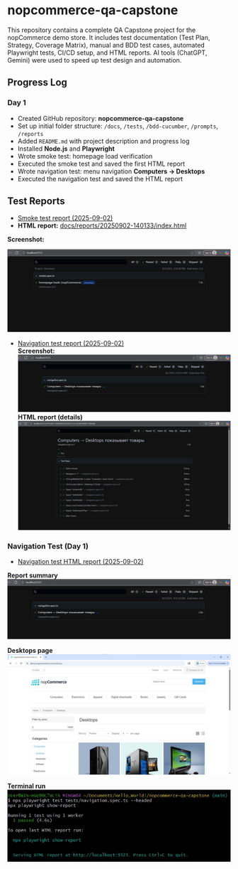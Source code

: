# nopcommerce-qa-capstone
This repository contains a complete QA Capstone project for the nopCommerce demo store. It includes test documentation (Test Plan, Strategy, Coverage Matrix), manual and BDD test cases, automated Playwright tests, CI/CD setup, and HTML reports. AI tools (ChatGPT, Gemini) were used to speed up test design and automation.

## Progress Log

### Day 1
- Created GitHub repository: **nopcommerce-qa-capstone**
- Set up initial folder structure: `/docs`, `/tests`, `/bdd-cucumber`, `/prompts`, `/reports`
- Added `README.md` with project description and progress log
- Installed **Node.js** and **Playwright**
- Wrote smoke test: homepage load verification
- Executed the smoke test and saved the first HTML report
- Wrote navigation test: menu navigation **Computers → Desktops**
- Executed the navigation test and saved the HTML report

## Test Reports

- [Smoke test report (2025-09-02)](docs/reports/20250902-140133/index.html)
- **HTML report:** [docs/reports/20250902-140133/index.html](docs/reports/20250902-140133/index.html)

**Screenshot:**

![Smoke report (Day 1)](docs/screenshots/smoke-report-day1.png)

- [Navigation test report (2025-09-02)](docs/reports/20250902-navigation/index.html)  
  **Screenshot:**  
  ![Navigation report (Day 1)](docs/screenshots/navigation-report-day1.png)
  **HTML report (details)**  
![Navigation report details (Day 1)](docs/screenshots/navigation-report-detail-day1.png)
### Navigation Test (Day 1)

- [Navigation test HTML report (2025-09-02)](docs/reports/20250902-navigation/index.html)

**Report summary**  
![Navigation report (Day 1)](docs/screenshots/navigation-report-day1.png)

**Desktops page**  
![Desktops (Day 1)](docs/screenshots/desktops-page-day1.png)

**Terminal run**  
![Terminal (Navigation Day 1)](docs/screenshots/terminal-navigation-day1.png)

